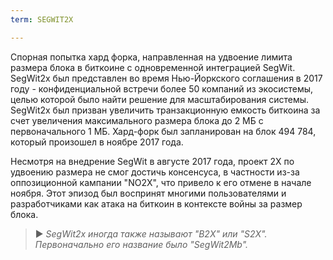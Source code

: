 ```yaml
---
term: SEGWIT2X

---
```

Спорная попытка хард форка, направленная на удвоение лимита размера блока в биткоине с одновременной интеграцией SegWit. SegWit2x был представлен во время Нью-Йоркского соглашения в 2017 году - конфиденциальной встречи более 50 компаний из экосистемы, целью которой было найти решение для масштабирования системы. SegWit2x был призван увеличить транзакционную емкость биткоина за счет увеличения максимального размера блока до 2 МБ с первоначального 1 МБ. Хард-форк был запланирован на блок 494 784, который произошел в ноябре 2017 года.

Несмотря на внедрение SegWit в августе 2017 года, проект 2X по удвоению размера не смог достичь консенсуса, в частности из-за оппозиционной кампании "NO2X", что привело к его отмене в начале ноября. Этот эпизод был воспринят многими пользователями и разработчиками как атака на биткоин в контексте войны за размер блока.

> ► *SegWit2x иногда также называют "B2X" или "S2X". Первоначально его название было "SegWit2Mb".*